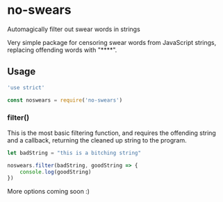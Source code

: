 no-swears
===

Automagically filter out swear words in strings 

Very simple package for censoring swear words from JavaScript strings,
replacing offending words with "\*\*\*\*". 

## Usage

```javascript
'use strict'

const noswears = require('no-swears')
```

### filter()

This is the most basic filtering function, and requires the offending 
string and a callback, returning the cleaned up string to the program.

```javascript
let badString = "this is a bitching string"

noswears.filter(badString, goodString => {
	console.log(goodString)
})
```

More options coming soon :)